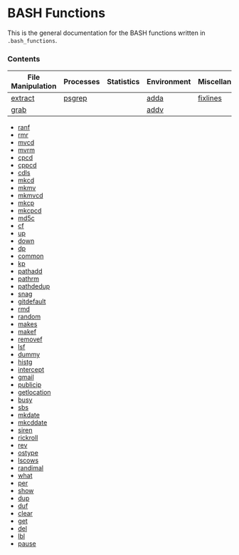 # BASH Functions
This is the general documentation for the BASH functions written in `.bash_functions`.

### Contents
| File Manipulation | Processes  | Statistics | Environment | Miscellaneous | Useless |
| ----------------- | ---------- | ---------- | ----------- | ------------- | ------- |
| [extract]()       | [psgrep]() |            | [adda]()    | [fixlines]()  |         |
| [grab]()          |            |            | [addv]()    |               |         |




 * [ranf]()
 * [rmr]()
 * [mvcd]()
 * [mvrm]()
 * [cpcd]()
 * [cppcd]()
 * [cdls]()
 * [mkcd]()
 * [mkmv]()
 * [mkmvcd]()
 * [mkcp]()
 * [mkcpcd]()
 * [md5c]()
 * [cf]()
 * [up]()
 * [down]()
 * [dp]()
 * [common]()
 * [kp]()
 * [pathadd]()
 * [pathrm]()
 * [pathdedup]()
 * [snag]()
 * [gitdefault]()
 * [rmd]()
 * [random]()
 * [makes]()
 * [makef]()
 * [removef]()
 * [lsf]()
 * [dummy]()
 * [histg]()
 * [intercept]()
 * [gmail]()
 * [publicip]()
 * [getlocation]()
 * [busy]()
 * [sbs]()
 * [mkdate]()
 * [mkcddate]()
 * [siren]()
 * [rickroll]()
 * [rev]()
 * [ostype]()
 * [lscows]()
 * [randimal]()
 * [what]()
 * [per]()
 * [show]()
 * [dup]()
 * [duf]()
 * [clear]()
 * [get]()
 * [del]()
 * [lbl]()
 * [pause]()
 
 
